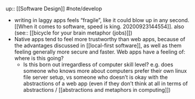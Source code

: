 up:: [[Software Design]]
#note/develop 

- writing in laggy apps feels “fragile”, like it could blow up in any second. [[When it comes to software, speed is king. 20200923144554]]. also (see:: [[bicycle for your brain metaphor (jobs)]])
- Native apps tend to feel more trustworthy than web apps, because of the advantages discussed in [[local-first software]], as well as them feeling generally more secure and faster. Web apps have a feeling of: where is this going?
	- Is this born out irregardless of computer skill level? e.g. does someone who knows more about computers prefer their own linux file server setup, vs someone who doesn’t is okay with the abstractions of a web app (even if they don’t think at all in terms of abstractions / [[abstractions and metaphors in computing]])